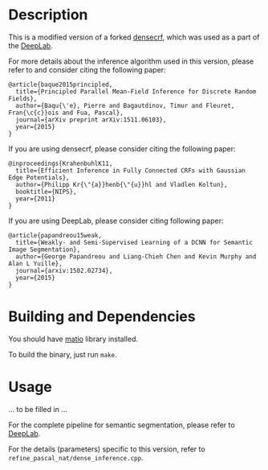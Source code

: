 # Description

This is a modified version of a forked [densecrf](http://www.philkr.net/home/densecrf), 
which was used as a part of the [DeepLab](https://bitbucket.org/deeplab/deeplab-public/).

For more details about the inference algorithm used in this version, please refer to and 
consider citing the following paper:
```
@article{baque2015principled,
  title={Principled Parallel Mean-Field Inference for Discrete Random Fields},
  author={Baqu{\'e}, Pierre and Bagautdinov, Timur and Fleuret, Fran{\c{c}}ois and Fua, Pascal},
  journal={arXiv preprint arXiv:1511.06103},
  year={2015}
}
```

If you are using densecrf, please consider citing the following paper:
```
@inproceedings{KrahenbuhlK11,
  title={Efficient Inference in Fully Connected CRFs with Gaussian Edge Potentials},
  author={Philipp Kr{\"{a}}henb{\"{u}}hl and Vladlen Koltun},
  booktitle={NIPS},      
  year={2011}
}
```

If you are using DeepLab, please consider citing following paper:
```
@article{papandreou15weak,
  title={Weakly- and Semi-Supervised Learning of a DCNN for Semantic Image Segmentation},
  author={George Papandreou and Liang-Chieh Chen and Kevin Murphy and Alan L Yuille},
  journal={arxiv:1502.02734},
  year={2015}
}
```


# Building and Dependencies

You should have [matio](https://sourceforge.net/projects/matio/) library installed.

To build the binary, just run `make`.

# Usage

... to be filled in ...

For the complete pipeline for semantic segmentation, please refer to 
[DeepLab](https://bitbucket.org/deeplab/deeplab-public/).

For the details (parameters) specific to this version, refer to 
`refine_pascal_nat/dense_inference.cpp`.


